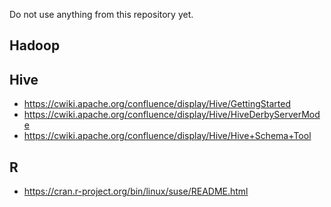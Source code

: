 Do not use anything from this repository yet.

## Hadoop 




## Hive 

- https://cwiki.apache.org/confluence/display/Hive/GettingStarted
- https://cwiki.apache.org/confluence/display/Hive/HiveDerbyServerMode
- https://cwiki.apache.org/confluence/display/Hive/Hive+Schema+Tool


## R 

- https://cran.r-project.org/bin/linux/suse/README.html

